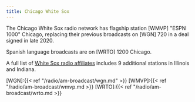 ```yaml
---
title: Chicago White Sox
---
```

The Chicago White Sox radio network has flagship station
[WMVP] "ESPN 1000" Chicago, replacing their previous
broadcasts on [WGN] 720 in a deal signed in late 2020.

Spanish language broadcasts are on [WRTO] 1200 Chicago.

A full list of [White Sox radio affiliates] includes
9 additional stations in Illinois and Indiana.

[WGN]:{{< ref "/radio/am-broadcast/wgn.md" >}}
[WMVP]:{{< ref "/radio/am-broadcast/wmvp.md >}}
[WRTO]:{{< ref "/radio/am-broadcast/wrto.md >}}

[White Sox radio affiliates]:https://www.mlb.com/whitesox/schedule/radio-affiliates
